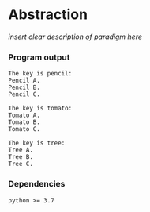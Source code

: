 # Abstraction

_insert clear description of paradigm here_

### Program output

```
The key is pencil:
Pencil A.
Pencil B.
Pencil C.

The key is tomato:
Tomato A.
Tomato B.
Tomato C.

The key is tree:
Tree A.
Tree B.
Tree C.
```

### Dependencies

`python >= 3.7`
